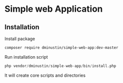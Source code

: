 # Simple web Application

## Installation
Install package
```bash
composer require dminustin/simple-web-app:dev-master
```

Run installation script
```php
php vendor/dminustin/simple-web-app/bin/install.php
```

It will create core scripts and directories
